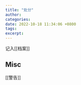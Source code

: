 ```yaml
---
title: "处分"
author: 
categories: 
date: 2022-10-18 11:34:06 +0800
tags: 
excerpt: 
---
```





记入[[档案]]





## Misc

[[警告]]


